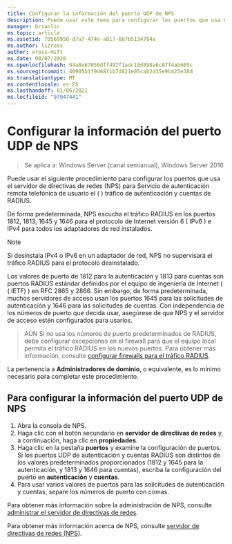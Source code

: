 ```yaml
---
title: Configurar la información del puerto UDP de NPS
description: Puede usar este tema para configurar los puertos que usa el servidor de directivas de redes (NPS) para el tráfico de autenticación y cuentas de Servicio de autenticación remota telefónica de usuario (RADIUS) en Windows Server 2016.
manager: brianlic
ms.topic: article
ms.assetid: 70569958-d7a7-474e-a817-6b7b5134784a
ms.author: lizross
author: eross-msft
ms.date: 08/07/2020
ms.openlocfilehash: 94a8e67056dff497f1adc18d898a6c87f4ab665c
ms.sourcegitcommit: 40905b1f9d68f1b7d821e05cab2d35e9b425e38d
ms.translationtype: MT
ms.contentlocale: es-ES
ms.lasthandoff: 01/06/2021
ms.locfileid: "97947441"
---
```

# <a name="configure-nps-udp-port-information"></a>Configurar la información del puerto UDP de NPS

>Se aplica a: Windows Server (canal semianual), Windows Server 2016

Puede usar el siguiente procedimiento para configurar los puertos que usa el servidor de directivas de redes (NPS) para Servicio de autenticación remota telefónica de usuario el \( \) tráfico de autenticación y cuentas de RADIUS.

De forma predeterminada, NPS escucha el tráfico RADIUS en los puertos 1812, 1813, 1645 y 1646 para el protocolo de Internet versión 6 \( IPv6 \) e IPv4 para todos los adaptadores de red instalados.

>[!NOTE]
>Si desinstala IPv4 o IPv6 en un adaptador de red, NPS no supervisará el tráfico RADIUS para el protocolo desinstalado.

Los valores de puerto de 1812 para la autenticación y 1813 para cuentas son puertos RADIUS estándar definidos por el equipo de ingeniería de Internet ( \( IETF) \) en RFC 2865 y 2866. Sin embargo, de forma predeterminada, muchos servidores de acceso usan los puertos 1645 para las solicitudes de autenticación y 1646 para las solicitudes de cuentas. Con independencia de los números de puerto que decida usar, asegúrese de que NPS y el servidor de acceso estén configurados para usarlos.

>AÚN Si no usa los números de puerto predeterminados de RADIUS, debe configurar excepciones en el firewall para que el equipo local permita el tráfico RADIUS en los nuevos puertos. Para obtener más información, consulte [configurar firewalls para el tráfico RADIUS](nps-firewalls-configure.md).

La pertenencia a **Administradores de dominio**, o equivalente, es lo mínimo necesario para completar este procedimiento.

## <a name="to-configure-nps-udp-port-information"></a>Para configurar la información del puerto UDP de NPS

1. Abra la consola de NPS.
2. Haga clic con el botón secundario en **servidor de directivas de redes** y, a continuación, haga clic en **propiedades**.
3. Haga clic en la pestaña **puertos** y examine la configuración de puertos. Si los puertos UDP de autenticación y cuentas RADIUS son distintos de los valores predeterminados proporcionados (1812 y 1645 para la autenticación, y 1813 y 1646 para cuentas), escriba la configuración del puerto en **autenticación** y **cuentas**.
4. Para usar varios valores de puertos para las solicitudes de autenticación y cuentas, separe los números de puerto con comas.

Para obtener más información sobre la administración de NPS, consulte [administrar el servidor de directivas de redes](nps-manage-top.md).

Para obtener más información acerca de NPS, consulte [servidor de directivas de redes (NPS)](nps-top.md).
